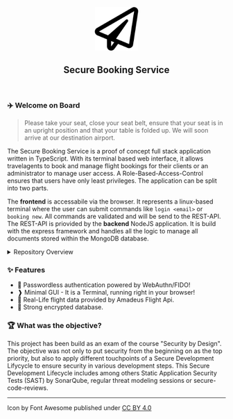 <div align="center">
    <img src="https://raw.githubusercontent.com/Secure-Booking-Service/.github/main/paper-plane-regular.svg" alt="Paper Plane icon by Font Awesome" width="100">
    <br>
    <h2>Secure Booking Service</h2>
    <br>
</div>

### ✈️ Welcome on Board

> Please take your seat, close your seat belt, ensure that your seat is in an upright position and that your table is folded up. We will soon arrive at our destination airport.

The Secure Booking Service is a proof of concept full stack application written in TypeScript. With its terminal based web interface, it allows travelagents to book and manage flight bookings for their clients or an administrator to manage user access. A Role-Based-Access-Control ensures that users have only least privileges. The application can be split into two parts.

The **frontend** is accessabile via the browser. It represents a linux-based terminal where the user can submit commands like `login <email>` or `booking new`. All commands are validated and will be send to the REST-API. The REST-API is priovided by the **backend** NodeJS application. It is build with the express framework and handles all the logic to manage all documents stored within the MongoDB database.

<details>
  <summary>Repository Overview</summary>
  
  * [**Secure-Booking-Service/frontend**](https://github.com/Secure-Booking-Service/frontend) - Terminal-like web application running in a common browser.
  * [**Secure-Booking-Service/backend**](https://github.com/Secure-Booking-Service/backend)  - REST-API written in TypeScript with NodeJS as the runtime and the express framework.
  * [**Secure-Booking-Service/common-types**](https://github.com/Secure-Booking-Service/common-types) - Internal npm package containing various values and types shared by frontend and backend.

</details>

### ✨ Features

* 🔑 Passwordless authentication powered by WebAuthn/FIDO!
*  ❱ Minimal GUI - It is a Terminal, running right in your browser!
* 🛫 Real-Life flight data provided by Amadeus Flight Api.
* 🔐 Strong encrypted database.

### 🏆 What was the objective? 

This project has been build as an exam of the course "Security by Design". The objective was not only to put security from the beginning on as the top priority, but also to apply different touchpoints of a Secure Development Lifycycle to ensure security in various development steps. This Secure Development Lifecycle includes among others Static Application Security Tests (SAST) by SonarQube, regular threat modeling sessions or secure-code-reviews. 


---
Icon by Font Awesome published under [CC BY 4.0](https://fontawesome.com/license)
